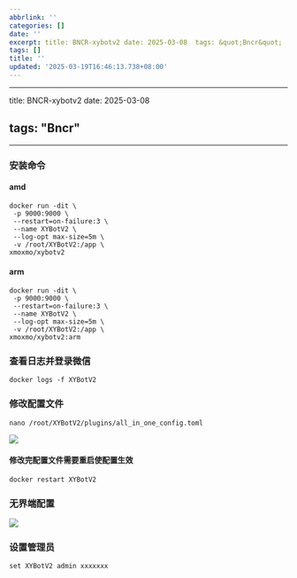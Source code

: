```yaml
---
abbrlink: ''
categories: []
date: ''
excerpt: title: BNCR-xybotv2 date: 2025-03-08  tags: &quot;Bncr&quot;  安装命令 amd docker run -dit \  -p 9000:9000 \  --restart=on-failure:3 \  --name XYBotV2 \  --log-opt max-size=5m \  -v /root/XYBotV2:/app \ x...
tags: []
title: ''
updated: '2025-03-19T16:46:13.738+08:00'
---
```

---
title: BNCR-xybotv2
date: 2025-03-08

tags: "Bncr"
---
---

<!-- more -->

### 安装命令

#### amd

```
docker run -dit \
 -p 9000:9000 \
 --restart=on-failure:3 \
 --name XYBotV2 \
 --log-opt max-size=5m \
 -v /root/XYBotV2:/app \
xmoxmo/xybotv2
```

#### arm

```
docker run -dit \
 -p 9000:9000 \
 --restart=on-failure:3 \
 --name XYBotV2 \
 --log-opt max-size=5m \
 -v /root/XYBotV2:/app \
xmoxmo/xybotv2:arm
```

### 查看日志并登录微信

```
docker logs -f XYBotV2
```

### 修改配置文件

```
nano /root/XYBotV2/plugins/all_in_one_config.toml 
```

![](https://img.106996.xyz/file/Snipaste_2025-03-08_21-16-26.png)

#### 修改完配置文件需要重启使配置生效

```
docker restart XYBotV2
```

### 无界端配置

![](https://img.106996.xyz/file/Snipaste_2025-03-08_21-28-46.png)

### 设置管理员

```
set XYBotV2 admin xxxxxxx
```

